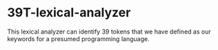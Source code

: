 # 39T-lexical-analyzer
This lexical analyzer can identify 39 tokens that we have defined as our keywords for a presumed programming language.
